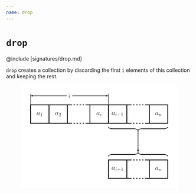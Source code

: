 ```yaml
---
name: drop
---
```


# `drop`

@include [signatures/drop.md]

`drop` creates a collection by discarding the first `i` elements of this collection and keeping the rest.

<figure class="diagram">
  <img src="images/drop.svg" alt="drop function">
  <!-- <figcaption class="diagram-desc"></figcaption> -->
</figure>
